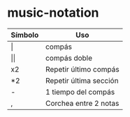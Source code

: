 # music-notation
| Símbolo | Uso |
| ------|---|
| \| | compás |
| \|\| | compás doble |
| x2 | Repetir último compás |
| \*2 | Repetir última sección |
| - | 1 tiempo del compás |
| , | Corchea entre 2 notas |
